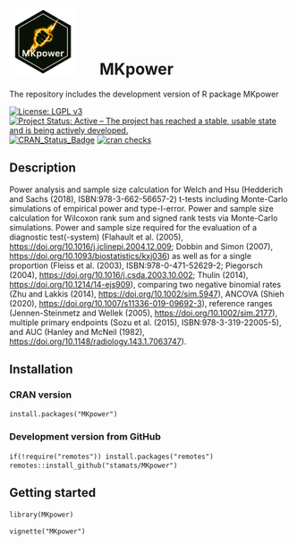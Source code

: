 # <img src="https://github.com/stamats/MKpower/raw/master/hex-MKpower.png" alt="MKpower" width="120"/> &emsp; MKpower
The repository includes the development version of R package MKpower

[![License: LGPL v3](https://img.shields.io/badge/License-LGPL%20v3-blue.svg)](https://www.gnu.org/licenses/lgpl-3.0)
[![Project Status: Active – The project has reached a stable, usable state and is being actively developed.](https://www.repostatus.org/badges/latest/active.svg)](https://www.repostatus.org/#active)
[![CRAN_Status_Badge](http://www.r-pkg.org/badges/version/MKpower)](http://cran.r-project.org/package=MKpower)
[![cran checks](https://badges.cranchecks.info/summary/MKpower.svg)](https://cran.r-project.org/web/checks/check_results_MKpower.html)

## Description
Power analysis and sample size calculation for Welch and Hsu 
(Hedderich and Sachs (2018), ISBN:978-3-662-56657-2) t-tests including 
Monte-Carlo simulations of empirical power and type-I-error. Power and sample 
size calculation for Wilcoxon rank sum and signed rank tests via Monte-Carlo 
simulations. Power and sample size required for the evaluation of a diagnostic 
test(-system) (Flahault et al. (2005), <https://doi.org/10.1016/j.jclinepi.2004.12.009>; 
Dobbin and Simon (2007), <https://doi.org/10.1093/biostatistics/kxj036>) as well as for a 
single proportion (Fleiss et al. (2003), ISBN:978-0-471-52629-2; Piegorsch (2004), 
<https://doi.org/10.1016/j.csda.2003.10.002>; Thulin (2014), <https://doi.org/10.1214/14-ejs909>), 
comparing two negative binomial rates (Zhu and Lakkis (2014), <https://doi.org/10.1002/sim.5947>), 
ANCOVA (Shieh (2020), <https://doi.org/10.1007/s11336-019-09692-3>), reference ranges 
(Jennen-Steinmetz and Wellek (2005), <https://doi.org/10.1002/sim.2177>), multiple 
primary endpoints (Sozu et al. (2015), ISBN:978-3-319-22005-5), and AUC (Hanley and McNeil (1982), <https://doi.org/10.1148/radiology.143.1.7063747>).

## Installation

### CRAN version

```{r, eval = FALSE}
install.packages("MKpower")
```


### Development version from GitHub

```{r, eval = FALSE}
if(!require("remotes")) install.packages("remotes")
remotes::install_github("stamats/MKpower")
```


## Getting started

```{r}
library(MKpower)
```

```{r}
vignette("MKpower")
```
